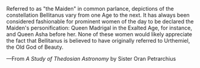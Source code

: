 Referred to as "the Maiden" in common parlance, depictions of the constellation Bellitanus vary from one Age to the next. It has always been considered fashionable for prominent women of the day to be declared the Maiden's personification: Queen Madrigal in the Exalted Age, for instance, and Queen Asha before her. None of these women would likely appreciate the fact that Bellitanus is believed to have originally referred to Urthemiel, the Old God of Beauty.

—From <i> A Study of Thedosian Astronomy </i> by Sister Oran Petrarchius
